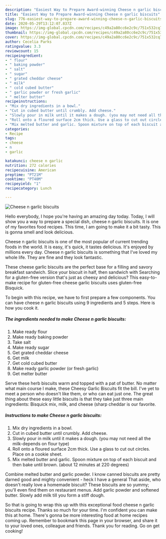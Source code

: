 ```yaml
---
description: "Easiest Way to Prepare Award-winning Cheese n garlic biscuits"
title: "Easiest Way to Prepare Award-winning Cheese n garlic biscuits"
slug: 776-easiest-way-to-prepare-award-winning-cheese-n-garlic-biscuits
date: 2020-05-29T13:12:07.837Z
image: https://img-global.cpcdn.com/recipes/c49a2a80cc6e2c9c/751x532cq70/cheese-n-garlic-biscuits-recipe-main-photo.jpg
thumbnail: https://img-global.cpcdn.com/recipes/c49a2a80cc6e2c9c/751x532cq70/cheese-n-garlic-biscuits-recipe-main-photo.jpg
cover: https://img-global.cpcdn.com/recipes/c49a2a80cc6e2c9c/751x532cq70/cheese-n-garlic-biscuits-recipe-main-photo.jpg
author: Cecelia Parks
ratingvalue: 3.3
reviewcount: 15
recipeingredient:
- " flour"
- " baking powder"
- " salt"
- " sugar"
- " grated cheddar cheese"
- " milk"
- " cold cubed butter"
- " garlic powder or fresh garlic"
- " melter butter"
recipeinstructions:
- "Mix dry ingredients in a bowl."
- "Cut in cubed butter until crumbly. Add cheese."
- "Slowly pour in milk until it makes a dough. (you may not need all the milk-depends on flour type)"
- "Roll onto a floured surface 2cm thick. Use a glass to cut out circles. Place on a cookie sheet."
- "Mix melted butter and garlic. Spoon mixture on top of each biscuit and then bake until brown. (about 12 minutes at 220 degrees)"
categories:
- Recipe
tags:
- cheese
- n
- garlic

katakunci: cheese n garlic 
nutrition: 272 calories
recipecuisine: American
preptime: "PT21M"
cooktime: "PT40M"
recipeyield: "1"
recipecategory: Lunch

---
```



![Cheese n garlic biscuits](https://img-global.cpcdn.com/recipes/c49a2a80cc6e2c9c/751x532cq70/cheese-n-garlic-biscuits-recipe-main-photo.jpg)

Hello everybody, I hope you're having an amazing day today. Today, I will show you a way to prepare a special dish, cheese n garlic biscuits. It is one of my favorites food recipes. This time, I am going to make it a bit tasty. This is gonna smell and look delicious.

Cheese n garlic biscuits is one of the most popular of current trending foods in the world. It is easy, it's quick, it tastes delicious. It's enjoyed by millions every day. Cheese n garlic biscuits is something that I've loved my whole life. They are fine and they look fantastic.

These cheese garlic biscuits are the perfect base for a filling and savory breakfast sandwich. Slice your biscuit in half, then sandwich with Searching for a gluten-free version that&#39;s just as cheesy and delicious? This easy-to-make recipe for gluten-free cheese garlic biscuits uses gluten-free Bisquick.


To begin with this recipe, we have to first prepare a few components. You can have cheese n garlic biscuits using 9 ingredients and 5 steps. Here is how you cook it.

<!--inarticleads1-->

##### The ingredients needed to make Cheese n garlic biscuits:

1. Make ready  flour
1. Make ready  baking powder
1. Take  salt
1. Make ready  sugar
1. Get  grated cheddar cheese
1. Get  milk
1. Get  cold cubed butter
1. Make ready  garlic powder (or fresh garlic)
1. Get  melter butter


Serve these herb biscuits warm and topped with a pat of butter. No matter what main course I make, these Cheesy Garlic Biscuits fit the bill. I&#39;ve yet to meet a person who doesn&#39;t like them, or who can eat just one. The great thing about these easy little biscuits is that they take just three main ingredients: Bisquick mix, milk, and cheese (sharp cheddar is our favorite. 

<!--inarticleads2-->

##### Instructions to make Cheese n garlic biscuits:

1. Mix dry ingredients in a bowl.
1. Cut in cubed butter until crumbly. Add cheese.
1. Slowly pour in milk until it makes a dough. (you may not need all the milk-depends on flour type)
1. Roll onto a floured surface 2cm thick. Use a glass to cut out circles. Place on a cookie sheet.
1. Mix melted butter and garlic. Spoon mixture on top of each biscuit and then bake until brown. (about 12 minutes at 220 degrees)


Combine melted butter and garlic powder. I know canned biscuits are pretty darned good and mighty convenient - heck I have a general That aside, who doesn&#39;t really love a homemade biscuit? These biscuits are so yummy; you&#39;ll even find them on restaurant menus. Add garlic powder and softened butter. Slowly add milk till you form a stiff dough. 

So that is going to wrap this up with this exceptional food cheese n garlic biscuits recipe. Thanks so much for your time. I'm confident you can make this at home. There's gonna be more interesting food at home recipes coming up. Remember to bookmark this page in your browser, and share it to your loved ones, colleague and friends. Thank you for reading. Go on get cooking!
